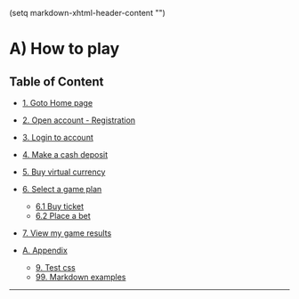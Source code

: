 (setq markdown-xhtml-header-content
      "<style type='text/css'>
img[alt="Homepage"] {
   width: 1200px;
   height: 800px;
}
</style>")

A) How to play
==============

## Table of Content <a name="toc"/>

- [1. Goto Home page](faqs/readmd.html?fileToRender='10_homepage.md' "Home")
- [2. Open account - Registration](faqs/readmd.html?fileToRender='20_registration.md' "Signup")
- [3. Login to account](faqs/readmd.html?fileToRender='30_login.md' "Login")
- [4. Make a cash deposit](faqs/readmd.html?fileToRender='40_deposit_cash.md' "Deposit")
- [5. Buy virtual currency](faqs/readmd.html?fileToRender='50_buy_vcash.md' "BuyVcash")
- [6. Select a game plan](faqs/readmd.html?fileToRender='60_select_plan.md' "Plan")
  * [6.1 Buy ticket](faqs/readmd.html?fileToRender='61_buy_ticket.md' "BuyTicket")
  * [6.2 Place a bet](faqs/readmd.html?fileToRender='62_place_bet.md' "PlaceBet")
- [7. View my game results](faqs/readmd.html?fileToRender='70_mygame_results.md' "MyGameResults")

- [A. Appendix]( "Appendix")
  * [9. Test css](faqs/readmd.html?fileToRender='testcss.md' "TestCss")
  * [99. Markdown examples](faqs/readmd.html?fileToRender='99_samples.md' "Examples")
<hr>
